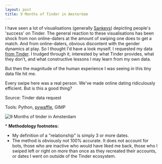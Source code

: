 ```yaml
---
layout: post
title: 9 Months of Tinder in Amsterdam
---
```


I have seen a lot of visualisations (generally [Sankeys](https://en.wikipedia.org/wiki/Sankey_diagram)) depicting people's 'success' on Tinder. The general reaction to these visualisations has been shock from non online-daters at the amount of swiping one does to get a match. And from online-daters, obvious discontent with the gender dynamics at play. So I thought I'd have a look myself. I requested my data [from Tinder](https://account.gotinder.com/data). I trudged through it, interested by what Tinder provides, what they don't, and what constructive lessons I may learn from my own data. 

But then the magnitude of the human experience I was seeing in this tiny data file hit me. 

Every swipe here was a real person. We've made online dating ridiculously efficient. But is this a good thing?

Source: Tinder data request

Tools: Python, [pywaffle](https://github.com/ligyxy/PyWaffle), GIMP

![9 Months of tinder in Amsterdam](http://rian-van-den-ander.github.io/images/visu/tinder_9months.png "9 Months of Tinder in Amsterdam")

\* **Methodology footnotes:**
* My definition of a "relationship" is simply 3 or more dates. 
* The method is obviously not 100% accurate. It does not account for bots, those who are inactive who would have liked me back, those who I swiped left or right on more than once as they recreated their accounts, or dates I went on outside of the Tinder ecosystem.
